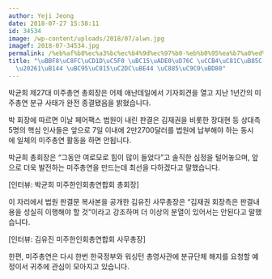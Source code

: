 ```yaml
---
author: Yeji Jeong
date: 2018-07-27 15:58:11
id: 34534
image: /wp-content/uploads/2018/07/alwn.jpg
imagef: 2018-07-34534.jpg
permalink: /%eb%af%b8%ec%a3%bc%ec%b4%9d%ec%97%b0-%eb%b0%95%ea%b7%a0%ed%9d%ac-%ec%b2%b4%ec%a0%9c%eb%a1%9c-%ea%b2%b0%eb%a1%a01%eb%85%84-%eb%b2%95%ec%a0%95%ec%8b%9c%eb%b9%84-%ec%a2%85%ec%a7%80%eb%b6%80/
title: "\uBBF8\uC8FC\uCD1D\uC5F0 \uBC15\uADE0\uD76C \uCCB4\uC81C\uB85C \uACB0\uB860\
  \u20261\uB144 \uBC95\uC815\uC2DC\uBE44 \uC885\uC9C0\uBD80"
---
```


박균희 제27대 미주총연 총회장은 어제 애난데일에서 기자회견을 열고 지난 1년간의 미주총연 분규 사태가 완전 종결됐음을 밝혔습니다.

박 회장에 따르면 이날 페어팩스 법원이 내린 판결은 김재권을 비롯한 장대현 등 상대측 5명의 핵심 인사들은 앞으로 7일 이내에 2만2700달러를 법원에 납부해야 하는 동시에 일체의 미주총연 활동을 하면 안됩니다.

박균희 총회장은 “그동안 여로모로 힘이 많이 들었다”고 솔직한 심정을 털어놓으며, 앞으로 더욱 발전하는 미주총연을 만드는데 최선을 다하겠다고 말했습니다.

[인터뷰: 박균희 미주한인회총연합회 총회장]

이 자리에서 법원 판결문 복사본을 공개한 김유진 사무총장은 “김재권 회장측은 판결내용을 성실히 이행해야 할 것”이라고 강조하며 더 이상의 분열이 있어서는 안된다고 말했습니다.

[인터뷰: 김유진 미주한인회총연합회 사무총장]

한편, 미주총연은 다시 한번 한국정부와 워싱턴 총영사관에 분규단체 해지를 요청할 예정이서 귀추에 관심이 모아지고 있습니다.
